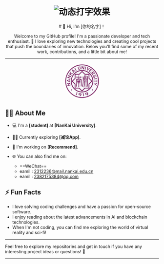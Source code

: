 <div align="center">
  <h1> 
    <img src="https://readme-typing-svg.demolab.com?font=Fira+Code&weight=600&size=30&duration=4000&pause=1000&color=43D9AD&center=true&vCenter=true&width=435&lines=你好，这里是LoveGump;echo+%22Hello+World%22;南开大学CS'23;" alt="动态打字效果" />
  </h1>
# 👋 Hi, I'm [你的名字]！

Welcome to my GitHub profile! I'm a passionate developer and tech enthusiast. 🚀 I love exploring new technologies and creating cool projects that push the boundaries of innovation. Below you'll find some of my recent work, contributions, and a little bit about me!

---
  <!-- 3D校徽旋转 -->
  <img src="https://github.com/LoveGump/LoveGump/blob/main/%E6%A0%A1%E5%BE%BD1.png" alt="nankai-3d" style="height: 120px; border-radius: 50%;" loading="lazy"/>
</div>


## 🧑‍💻 About Me

- 💻 I'm a **[student]** at **[NanKai University]**.
- 🧑‍🔬 Currently exploring **[减论App]**.
- 🔭 I'm working on **[Recommend]**.
- 🌐 You can also find me on:
  
  - ==WeChat==
  - eamil : 2312236@mail.nankai.edu.cn
  - eamil : 2382175384@qq.com

## ⚡ Fun Facts

- I love solving coding challenges and have a passion for open-source software.
- I enjoy reading about the latest advancements in AI and blockchain technologies.
- When I'm not coding, you can find me exploring the world of virtual reality and sci-fi!

---

Feel free to explore my repositories and get in touch if you have any interesting project ideas or questions! 👾

---
